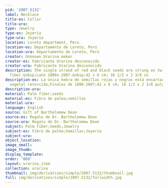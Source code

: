 ```yaml
---
pid: '2007.5132'
label: Necklace
title-es: Collar
title-ura:
type: Jewelry
type-es: Joyería
type-ura: Joyería
location: Loreto department, Peru
location-es: Departamento de Loreto, Perú
location-ura: Departamento de Loreto, Perú
creator: Unknown Urarina maker
creator-es: Fabricante Urarina desconocido
creator-ura: Fabricante Urarina desconocido
description: The single strand of red and black seeds are strung on twisted plant
  fiber.&nbsp;Late 1800s-2007.&nbsp;42 x 6 cm; 16 1/2 x 2 3/8 in
description-es: La única hebra de semillas rojas y negras está ensartada en fibra
  vegetal retorcida;Finales de 1800-2007;42 x 6 cm; 16 1/2 x 2 3/8 pulgadas
description-ura:
material: Palm fiber;seeds
material-es: Fibra de palma;semillas
material-ura:
language: English
source: Gift of Bartholomew Dean
source-es: Regalo de Dr. Bartholomew Dean
source-ura: Regalo de Dr. Bartholomew Dean
subject: Palm fiber;Seeds;Jewelry
subject-es: Fibra de palma;Semillas;Joyería
subject-ura:
object_location:
image_small:
image_thumb:
display_template:
order: '069'
layout: urarina_item
collection: urarina
thumbnail: img/derivatives/simple/2007.5132/thumbnail.jpg
full: img/derivatives/simple/2007.5132/fullwidth.jpg
---
```

